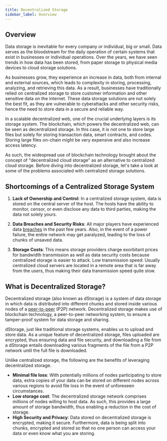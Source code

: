 ```yaml
---
title: Decentralized Storage
sidebar_label: Overview
---
```


## Overview <a id="Decentralized Storage Overview"></a>

Data storage is inevitable for every company or individual, big or small. Data serves as the bloodstream for the daily operation of certain systems that exist in businesses or individual operations. Over the years, we have seen trends in how data has been stored, from paper storage to physical media devices to cloud storage solutions. 

As businesses grow, they experience an increase in data, both from internal and external sources, which leads to complexity in storing, processing, analyzing, and retrieving this data. As a result, businesses have traditionally relied on centralized storage to store customer information and other sensitive data on the internet. These data storage solutions are not solely the best fit, as they are vulnerable to cyberattacks and other security risks, hence the need to store data in a secure and reliable way.

 In a scalable decentralized web, one of the crucial underlying layers is its storage system. The blockchain, which powers the decentralized web, can be seen as decentralized storage. In this case, it is not one to store large files but solely for storing transaction data, smart contracts, and codes. Storing large files on-chain might be very expensive and also increase access latency.

 As such, the widespread use of blockchain technology brought about the concept of "decentralized cloud storage" as an alternative to centralized cloud storage. Before diving into decentralized storage, let's take a look at some of the problems associated with centralized storage solutions.


## Shortcomings of a Centralized Storage System <a id="Shortcomings of a Centralized Storage System"></a>

1. **Lack of Ownership and Control**: In a centralized storage system, data is stored on the central server of the host. The hosts have the ability to monitor, censor, or even disclose any data to third parties, making the data not solely yours.
  
2. **Data Breaches and Security Risks**: All major players have experienced data [breaches](https://techcrunch.com/2018/09/28/everything-you-need-to-know-about-facebooks-data-breach-affecting-50m-users/)  in the past few years. Also, in the event of a power failure, the entire network may get paralyzed, leading to the loss of chunks of unsaved data.
  
3. **Storage Costs**: This means storage providers charge exorbitant prices for bandwidth transmission as well as data security costs because centralized storage is easier to attack.
Low transmission speed: Usually centralized cloud servers are located in a remote area that is far away from the users, thus making their data transmission speed quite slow.

## What is Decentralized Storage? <a id="What is Decentralized Storage?"></a>

Decentralized storage (also known as dStorage) is a system of data storage in which data is distributed into different chunks and stored inside various nodes of a [peer-to-peer](https://en.wikipedia.org/wiki/Peer-to-peer) (P2P) network. Decentralized storage makes use of blockchain technology, a peer-to-peer networking system, to ensure a tamper-proof system for data storage and sharing.

dStorage, just like traditional storage systems, enables us to upload and store data. As a unique feature of decentralized storage, files uploaded are encrypted, thus ensuring data and file security, and downloading a file from a dStorage entails downloading various fragments of the file from a P2P network until the full file is downloaded.

Unlike centralized storage, the following are the benefits of leveraging decentralized storage.

* **Minimal file loss**:  With potentially millions of nodes participating to store data, extra copies of your data can be stored on different nodes across various regions to avoid file loss in the event of unforeseen circumstances.
* **Low storage cost**: The decentralized storage network comprises millions of nodes willing to host data. As such, this provides a large amount of storage bandwidth, thus enabling a reduction in the cost of storage.
* **High Security and Privacy**: Data stored on decentralized storage is encrypted, making it secure. Furthermore, data is being split into chunks, encrypted and stored so that no one person can access your data or even know what you are storing.


